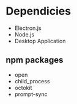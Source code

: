 # Dependicies

- Electron.js
- Node.js 
- Desktop Application

## npm packages

- open
- child_process
- octokit
- prompt-sync